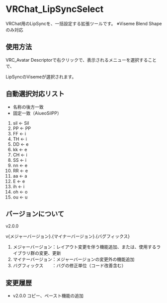 # VRChat_LipSyncSelect
VRChat用のLipSyncを、一括設定する拡張ツールです。
※Viseme Blend Shapeのみ対応

## 使用方法
VRC_Avatar Descriptorで右クリックで、表示されるメニューを選択することで、

LipSyncのVisemeが選択されます。


## 自動選択対応リスト
* 名称の後方一致
* 固定一致（AiueoSilPP）
1. sil ← Sil
1. PP ← PP
1. FF ← i
1. TH ← i
1. DD ← e
1. kk ← e
1. CH ← i
1. SS ← i
1. nn ← e
1. RR ← e
1. aa ← a
1. E ← e
1. ih ← i
1. oh ← o
1. ou ← u


## バージョンについて
v2.0.0

v{メジャーバージョン}.{マイナーバージョン}.{バグフィックス}

1. メジャーバージョン：レイアウト変更を伴う機能追加、または、使用するライブラリ群の変更、更新
1. マイナーバージョン：メジャーバージョンの変更外の機能追加
1. バグフィックス　　：バグの修正単位（コード改善含む）


## 変更履歴
* v2.0.0
コピー、ペースト機能の追加
